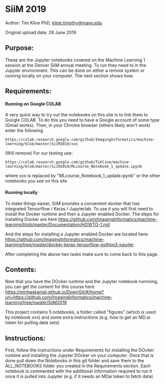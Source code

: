 # SiiM 2019

Author: Tim Kline PhD, kline.timothy@mayo.edu

Original upload date: 28 June 2019

Purpose:
--
These are the Jupyter notebooks covered on the Machine Learning 1 session at the Denver SiiM annual meeting. To run they  need to in the Jupyter environment. This can be done on either a remote system or running locally on your computer. The next section shows how. 

Requirements:
--
#### Running on Google COLAB
A very quick way to try out the notebooks on this site is to link them to Google COLAB. To do this you need
to have a Google account of some type (Gmail works). Then, in your Chrome browser (others likely won't work)
enter the following
```
https://colab.research.google.com/github/ImagingInformatics/machine-learning/blob/master/SiiM2019/xxx 
```

(Will remove) For our testing use:
```angular2
https://colab.research.google.com/github/TLKline/machine-learning/blob/master/SiiM2019/MLcourse_Notebook_1_update.ipynb 
```
where xxx is replaced by "MLcourse_Notebook_1_update.ipynb" or the other notebooks you see on this site


#### Running locally
To make things easier, SiiM provides a convenient docker that has integrated Tensorflow / Keras / Jupyterlab. To use it you will first need to 
install the Docker runtime and then a Jupyter enabled Docker. The steps for installing Docker are here
https://github.com/ImagingInformatics/machine-learning/blob/master/Documentation/HOWTO-1.md

And the steps for installing a Jupyter enabled Docker are located here: https://github.com/ImagingInformatics/machine-learning/tree/master/docker-keras-tensorflow-python3-jupyter

After completing the above two tasks make sure to come back to this page. 

Contents:
--
Now that you have the DOcker runtime and the Jupyter notebook runnning, you can get the content for this course here
https://minhaskamal.github.io/DownGit/#/home?url=https://github.com/ImagingInformatics/machine-learning/tree/master/SiiM2019

This project contains 5 notebooks, a folder called "figures" (which is used by notebook xxx) and some extra instructions (e.g. how to get an MD.ai token for pulling data sets)

Instructions:
--
First, follow the instructions under Requirements for installing the DOcker runtime and installing the Jupyter DOcker on your computer. Once that is done pull down the Notebooks in this git folder and save them to the ALL_NOTEBOOKS folder you created in the Requirements section. 
Each notebook is commented with the additional information required to run it once it is pulled into Jupyter  (e.g. if it needs an MDai token to fetch data)





